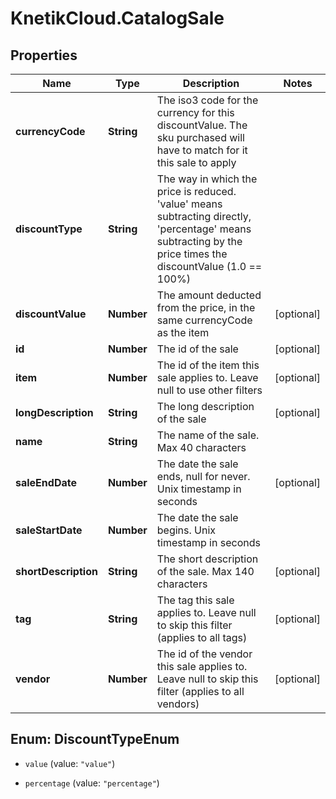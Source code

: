 # KnetikCloud.CatalogSale

## Properties
Name | Type | Description | Notes
------------ | ------------- | ------------- | -------------
**currencyCode** | **String** | The iso3 code for the currency for this discountValue.  The sku purchased will have to match for it this sale to apply | 
**discountType** | **String** | The way in which the price is reduced. &#39;value&#39; means subtracting directly, &#39;percentage&#39; means subtracting by the price times the discountValue (1.0 &#x3D;&#x3D; 100%) | 
**discountValue** | **Number** | The amount deducted from the price, in the same currencyCode as the item | [optional] 
**id** | **Number** | The id of the sale | [optional] 
**item** | **Number** | The id of the item this sale applies to.  Leave null to use other filters | [optional] 
**longDescription** | **String** | The long description of the sale | [optional] 
**name** | **String** | The name of the sale.  Max 40 characters | 
**saleEndDate** | **Number** | The date the sale ends, null for never.  Unix timestamp in seconds | [optional] 
**saleStartDate** | **Number** | The date the sale begins.  Unix timestamp in seconds | 
**shortDescription** | **String** | The short description of the sale.  Max 140 characters | [optional] 
**tag** | **String** | The tag this sale applies to.  Leave null to skip this filter (applies to all tags) | [optional] 
**vendor** | **Number** | The id of the vendor this sale applies to.  Leave null to skip this filter (applies to all vendors) | [optional] 


<a name="DiscountTypeEnum"></a>
## Enum: DiscountTypeEnum


* `value` (value: `"value"`)

* `percentage` (value: `"percentage"`)




